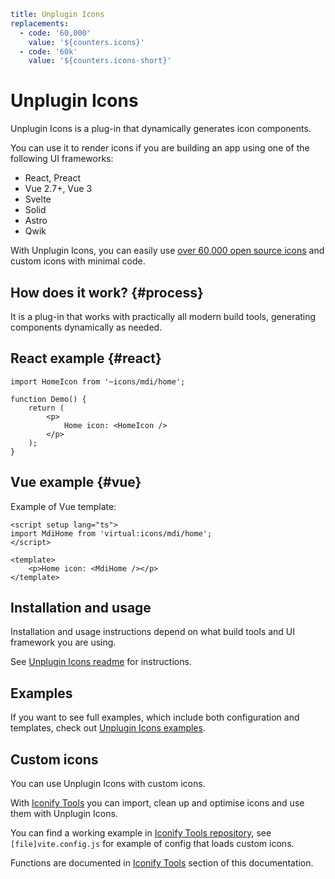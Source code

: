 ```yaml
title: Unplugin Icons
replacements:
  - code: '60,000'
    value: '${counters.icons}'
  - code: '60k'
    value: '${counters.icons-short}'
```

# Unplugin Icons

Unplugin Icons is a plug-in that dynamically generates icon components.

You can use it to render icons if you are building an app using one of the following UI frameworks:

- React, Preact
- Vue 2.7+, Vue 3
- Svelte
- Solid
- Astro
- Qwik

With Unplugin Icons, you can easily use [over 60,000 open source icons](/docs/icons/icon-data.md) and custom icons with minimal code.

## How does it work? {#process}

It is a plug-in that works with practically all modern build tools, generating components dynamically as needed.

## React example {#react}

```tsx
import HomeIcon from '~icons/mdi/home';

function Demo() {
	return (
		<p>
			Home icon: <HomeIcon />
		</p>
	);
}
```

## Vue example {#vue}

Example of Vue template:

```vue
<script setup lang="ts">
import MdiHome from 'virtual:icons/mdi/home';
</script>

<template>
	<p>Home icon: <MdiHome /></p>
</template>
```

## Installation and usage

Installation and usage instructions depend on what build tools and UI framework you are using.

See [Unplugin Icons readme](https://github.com/antfu/unplugin-icons) for instructions.

## Examples

If you want to see full examples, which include both configuration and templates,
check out [Unplugin Icons examples](https://github.com/antfu/unplugin-icons/tree/main/examples).

## Custom icons

You can use Unplugin Icons with custom icons.

With [Iconify Tools](/docs/libraries/tools/index.md) you can import,
clean up and optimise icons and use them with Unplugin Icons.

You can find a working example in [Iconify Tools repository](https://github.com/iconify/tools/tree/main/%40iconify-demo/unplugin-svelte),
see `[file]vite.config.js` for example of config that loads custom icons.

Functions are documented in [Iconify Tools](/docs/libraries/tools/index.md) section of this documentation. 
